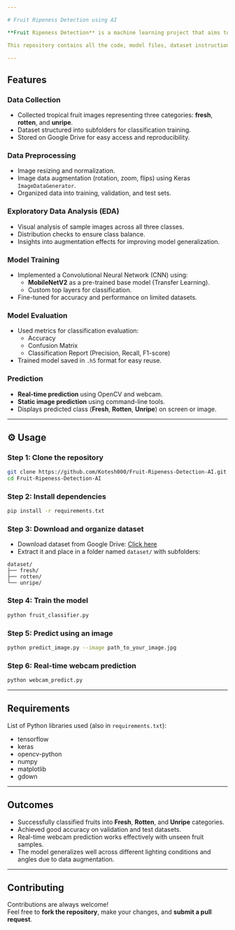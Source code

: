 ```yaml
---

# Fruit Ripeness Detection using AI

**Fruit Ripeness Detection** is a machine learning project that aims to classify tropical fruits into **Fresh**, **Rotten**, and **Unripe** categories based on their images. For accurate predictions, this project uses convolutional neural networks (CNNs) and transfer learning with **MobileNetV2**. It is designed for real-time and image-based classification, which can be applied in agriculture, food processing, and smart farming.

This repository contains all the code, model files, dataset instructions, and documentation needed to run, reproduce, and extend the ripeness detection system.

---
```


## **Features**

### **Data Collection**
- Collected tropical fruit images representing three categories: **fresh**, **rotten**, and **unripe**.
- Dataset structured into subfolders for classification training.
- Stored on Google Drive for easy access and reproducibility.

### **Data Preprocessing**
- Image resizing and normalization.
- Image data augmentation (rotation, zoom, flips) using Keras `ImageDataGenerator`.
- Organized data into training, validation, and test sets.

### **Exploratory Data Analysis (EDA)**
- Visual analysis of sample images across all three classes.
- Distribution checks to ensure class balance.
- Insights into augmentation effects for improving model generalization.

### **Model Training**
- Implemented a Convolutional Neural Network (CNN) using:
  - **MobileNetV2** as a pre-trained base model (Transfer Learning).
  - Custom top layers for classification.
- Fine-tuned for accuracy and performance on limited datasets.

### **Model Evaluation**
- Used metrics for classification evaluation:
  - Accuracy  
  - Confusion Matrix  
  - Classification Report (Precision, Recall, F1-score)  
- Trained model saved in `.h5` format for easy reuse.

### **Prediction**
- **Real-time prediction** using OpenCV and webcam.
- **Static image prediction** using command-line tools.
- Displays predicted class (**Fresh**, **Rotten**, **Unripe**) on screen or image.

---

## **⚙️ Usage**

### **Step 1: Clone the repository**
```bash
git clone https://github.com/Kotesh000/Fruit-Ripeness-Detection-AI.git
cd Fruit-Ripeness-Detection-AI
```

### **Step 2: Install dependencies**
```bash
pip install -r requirements.txt
```

### **Step 3: Download and organize dataset**
- Download dataset from Google Drive: [Click here](https://drive.google.com/file/d/1p4a_lfDgFBpcUe1n0YMiVrtObQUxv8t6/view?usp=sharing)
- Extract it and place in a folder named `dataset/` with subfolders:
```
dataset/
├── fresh/
├── rotten/
└── unripe/
```

### **Step 4: Train the model**
```bash
python fruit_classifier.py
```

### **Step 5: Predict using an image**
```bash
python predict_image.py --image path_to_your_image.jpg
```

### **Step 6: Real-time webcam prediction**
```bash
python webcam_predict.py
```

---

## **Requirements**

List of Python libraries used (also in `requirements.txt`):

- tensorflow  
- keras  
- opencv-python  
- numpy  
- matplotlib  
- gdown  

---

## **Outcomes**

- Successfully classified fruits into **Fresh**, **Rotten**, and **Unripe** categories.
- Achieved good accuracy on validation and test datasets.
- Real-time webcam prediction works effectively with unseen fruit samples.
- The model generalizes well across different lighting conditions and angles due to data augmentation.

---

## **Contributing**

Contributions are always welcome!  
Feel free to **fork the repository**, make your changes, and **submit a pull request**.
